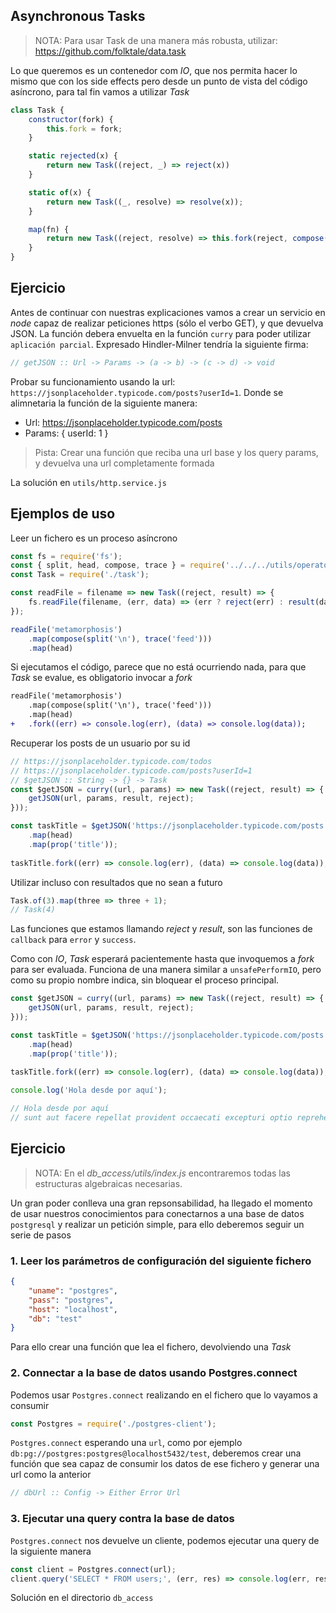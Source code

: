 ## Asynchronous Tasks

> NOTA: Para usar Task de una manera más robusta, utilizar: https://github.com/folktale/data.task

Lo que queremos es un contenedor com _IO_, que nos permita hacer lo mismo que con los side effects pero desde un punto de vista del código asíncrono, para tal fin vamos a utilizar _Task_

```js
class Task {
    constructor(fork) {
        this.fork = fork;
    }

    static rejected(x) {
        return new Task((reject, _) => reject(x))
    }

    static of(x) {
        return new Task((_, resolve) => resolve(x));
    }

    map(fn) {
        return new Task((reject, resolve) => this.fork(reject, compose(resolve, fn)));
    }
}
```

## Ejercicio

Antes de continuar con nuestras explicaciones vamos a crear un servicio en _node_ capaz de realizar peticiones https (sólo el verbo GET), y que devuelva JSON. La función debera envuelta en la función `curry` para poder utilizar `aplicación parcial`. Expresado Hindler-Milner tendría la siguiente firma:

```js
// getJSON :: Url -> Params -> (a -> b) -> (c -> d) -> void 
```

Probar su funcionamiento usando la url: `https://jsonplaceholder.typicode.com/posts?userId=1`. Donde se alimnetaria la función de la siguiente manera:

* Url: https://jsonplaceholder.typicode.com/posts
* Params: { userId: 1 }

> Pista: Crear una función que reciba una url base y los query params, y devuelva una url completamente formada

La solución en `utils/http.service.js`

## Ejemplos de uso

Leer un fichero es un proceso asíncrono

```js
const fs = require('fs');
const { split, head, compose, trace } = require('../../../utils/operators');
const Task = require('./task');

const readFile = filename => new Task((reject, result) => {
    fs.readFile(filename, (err, data) => (err ? reject(err) : result(data.toString())));
});

readFile('metamorphosis')
    .map(compose(split('\n'), trace('feed')))
    .map(head)
```

Si ejecutamos el código, parece que no está ocurriendo nada, para que _Task_ se evalue, es obligatorio invocar a _fork_

```diff
readFile('metamorphosis')
    .map(compose(split('\n'), trace('feed')))
    .map(head)
+   .fork((err) => console.log(err), (data) => console.log(data));
```

Recuperar los posts de un usuario por su id

```js
// https://jsonplaceholder.typicode.com/todos
// https://jsonplaceholder.typicode.com/posts?userId=1
// $getJSON :: String -> {} -> Task
const $getJSON = curry((url, params) => new Task((reject, result) => {
    getJSON(url, params, result, reject);
}));

const taskTitle = $getJSON('https://jsonplaceholder.typicode.com/posts', { userId: 1 })
    .map(head)
    .map(prop('title'));
    
taskTitle.fork((err) => console.log(err), (data) => console.log(data));
```

Utilizar incluso con resultados que no sean a futuro

```js
Task.of(3).map(three => three + 1);
// Task(4)
```

Las funciones que estamos llamando _reject_ y _result_, son las funciones de `callback` para `error` y `success`. 

Como con _IO_, _Task_ esperará pacientemente hasta que invoquemos a _fork_ para ser evaluada. Funciona de una manera similar a `unsafePerformIO`, pero como su propio nombre indica, sin bloquear el proceso principal.

```js
const $getJSON = curry((url, params) => new Task((reject, result) => {
    getJSON(url, params, result, reject);
}));

const taskTitle = $getJSON('https://jsonplaceholder.typicode.com/posts', { userId: 1 })
    .map(head)
    .map(prop('title'));
    
taskTitle.fork((err) => console.log(err), (data) => console.log(data));

console.log('Hola desde por aquí');

// Hola desde por aquí
// sunt aut facere repellat provident occaecati excepturi optio reprehenderit
```

## Ejercicio

> NOTA: En el *db_access/utils/index.js* encontraremos todas las estructuras algebraicas necesarias.

Un gran poder conlleva una gran repsonsabilidad, ha llegado el momento de usar nuestros conocimientos para conectarnos a una base de datos `postgresql` y realizar un petición simple, para ello deberemos seguir un serie de pasos


### 1. Leer los parámetros de configuración del siguiente fichero

```json
{
    "uname": "postgres",
    "pass": "postgres",
    "host": "localhost",
    "db": "test"
}
```

Para ello crear una función que lea  el fichero, devolviendo una _Task_

### 2. Connectar a la base de datos usando Postgres.connect

Podemos usar `Postgres.connect` realizando en el fichero que lo vayamos a consumir

```js
const Postgres = require('./postgres-client');
```

`Postgres.connect` esperando una `url`, como por ejemplo `db:pg://postgres:postgres@localhost5432/test`, deberemos crear una función que sea capaz de consumir los datos de ese fichero y generar una url como la anterior

```js
// dbUrl :: Config -> Either Error Url
```

### 3. Ejecutar una query contra la base de datos

`Postgres.connect` nos devuelve un cliente, podemos ejecutar una query de la siguiente manera

```js
const client = Postgres.connect(url);
client.query('SELECT * FROM users;', (err, res) => console.log(err, res));
```

Solución en el directorio `db_access`